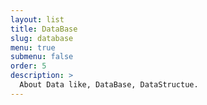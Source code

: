 ```yaml
---
layout: list
title: DataBase
slug: database
menu: true
submenu: false
order: 5
description: >
  About Data like, DataBase, DataStructue.
---
```

